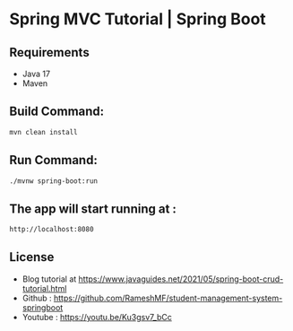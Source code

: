 # Spring MVC Tutorial | Spring Boot 

## Requirements

- Java 17
- Maven

## Build Command:

```bash
mvn clean install
```

## Run Command:

```bash
./mvnw spring-boot:run 
```

## The app will start running at :

```bash
http://localhost:8080
```
## License
 - Blog tutorial at https://www.javaguides.net/2021/05/spring-boot-crud-tutorial.html
 - Github : https://github.com/RameshMF/student-management-system-springboot
 - Youtube : https://youtu.be/Ku3gsv7_bCc
